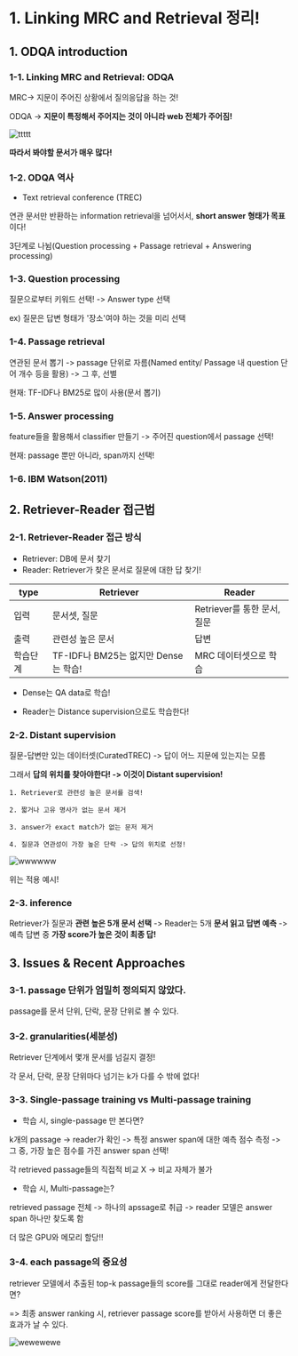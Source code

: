 # 1. Linking MRC and Retrieval 정리!

## 1. ODQA introduction

### 1-1. Linking MRC and Retrieval: ODQA

MRC-> 지문이 주어진 상황에서 질의응답을 하는 것!

ODQA -> **지문이 특정해서 주어지는 것이 아니라 web 전체가 주어짐!**

![ttttt](https://user-images.githubusercontent.com/59636424/137093965-ca4d5d2c-d1c5-4ff3-80b5-5bb05123d22b.PNG)

**따라서 봐야할 문서가 매우 많다!**

### 1-2. ODQA 역사

* Text retrieval conference (TREC) 

연관 문서만 반환하는 information retrieval을 넘어서서, **short answer 형태가 목표**이다!

3단계로 나뉨(Question processing + Passage retrieval + Answering processing)

### 1-3. Question processing

질문으로부터 키워드 선택! -> Answer type 선택

ex) 질문은 답변 형태가 '장소'여야 하는 것을 미리 선택

### 1-4. Passage retrieval

연관된 문서 뽑기 -> passage 단위로 자름(Named entity/ Passage 내 question 단어 개수 등을 활용) -> 그 후, 선별

현재: TF-IDF나 BM25로 많이 사용(문서 뽑기)

### 1-5. Answer processing

feature들을 활용해서 classifier 만들기 -> 주어진 question에서 passage 선택!

현재: passage 뿐만 아니라, span까지 선택!

### 1-6. IBM Watson(2011)

## 2. Retriever-Reader 접근법

### 2-1. Retriever-Reader 접근 방식

* Retriever: DB에 문서 찾기
* Reader: Retriever가 찾은 문서로 질문에 대한 답 찾기!


|type|Retriever|Reader|
|---|----|-----|
|입력|문서셋, 질문|Retriever를 통한 문서, 질문|
|출력|관련성 높은 문서|답변|
|학습단계|TF-IDF나 BM25는 없지만 Dense는 학습!|MRC 데이터셋으로 학습|

* Dense는 QA data로 학습!

* Reader는 Distance supervision으로도 학습한다!

### 2-2. Distant supervision

질문-답변만 있는 데이터셋(CuratedTREC) -> 답이 어느 지문에 있는지는 모름

그래서 **답의 위치를 찾아야한다! -> 이것이 Distant supervision!**

    1. Retriever로 관련성 높은 문서를 검색!
    
    2. 짧거나 고유 명사가 없는 문서 제거
    
    3. answer가 exact match가 없는 문저 제거
    
    4. 질문과 연관성이 가장 높은 단락 -> 답의 위치로 선정!
    
![wwwwww](https://user-images.githubusercontent.com/59636424/137097945-c16ccf72-f312-4141-a607-da49947115a3.PNG)

위는 적용 예시!

### 2-3. inference

Retriever가 질문과 **관련 높은 5개 문서 선택** -> Reader는 5개 **문서 읽고 답변 예측** -> 예측 답변 중 **가장 score가 높은 것이 최종 답!**

## 3. Issues & Recent Approaches

### 3-1. passage 단위가 엄밀히 정의되지 않았다.

passage를 문서 단위, 단락, 문장 단위로 볼 수 있다.

### 3-2. granularities(세분성)

Retriever 단계에서 몇개 문서를 넘길지 결정!

각 문서, 단락, 문장 단위마다 넘기는 k가 다를 수 밖에 없다!

### 3-3. Single-passage training vs Multi-passage training

* 학습 시, single-passage 만 본다면?

k개의 passage -> reader가 확인 -> 특정 answer span에 대한 예측 점수 측정 -> 그 중, 가장 높은 점수를 가진 answer span 선택!

각 retrieved passage들의 직접적 비교 X -> 비교 자체가 불가

* 학습 시, Multi-passage는?

retrieved passage 전체 -> 하나의 apssage로 취급 -> reader 모델은 answer span 하나만 찾도록 함

더 많은 GPU와 메모리 할당!!

### 3-4. each passage의 중요성

retriever 모델에서 추출된 top-k passage들의 score를 그대로 reader에게 전달한다면?

=> 최종 answer ranking 시, retriever passage score를 받아서 사용하면 더 좋은 효과가 날 수 있다.

![wewewewe](https://user-images.githubusercontent.com/59636424/137100860-8dc6bef3-a42e-4beb-8090-758451ee9b42.PNG)


